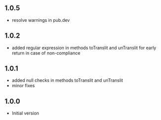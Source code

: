 ## 1.0.5

- resolve warnings in pub.dev

## 1.0.2

- added regular expression in methods toTranslit and unTranslit for early return in case of non-compliance

## 1.0.1

- added null checks in methods toTranslit and unTranslit
- minor fixes

## 1.0.0

- Initial version
